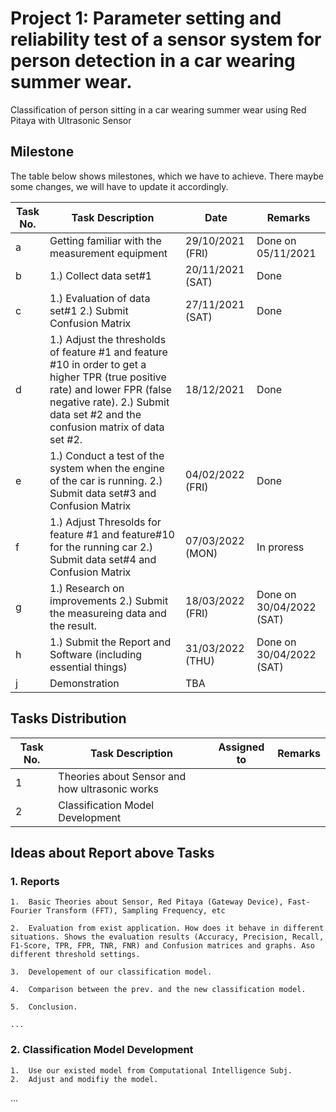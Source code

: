# Project 1: Parameter setting and reliability test of a sensor system for person detection in a car wearing summer wear.

Classification of person sitting in a car wearing summer wear using Red Pitaya with Ultrasonic Sensor

## Milestone

The table below shows milestones, which we have to achieve. There maybe some changes, we will have to update it accordingly.

| Task No. 	| Task Description                                                                                                                              	| Date             	| Remarks 	|
|----------	|-----------------------------------------------------------------------------------------------------------------------------------------------	|------------------	|---------	|
| a        	| Getting familiar with the measurement equipment                                                                                               	| 29/10/2021 (FRI) 	| Done on 05/11/2021	|
| b        	| 1.) Collect data set#1                                                                                                      	| 20/11/2021 (SAT) 	|  Done      	|
| c        	| 1.) Evaluation of data set#1    2.) Submit Confusion Matrix                                                                                      	| 27/11/2021 (SAT) 	|  Done       	|
| d        	| 1.) Adjust the thresholds of feature #1 and feature #10 in order to get a higher TPR (true positive rate) and lower FPR (false negative rate).  2.) Submit data set #2 and the confusion matrix of data set #2. 	| 18/12/2021       	| Done        	|
| e        	| 1.) Conduct a test of the system when the engine of the car is running. 2.) Submit data set#3 and Confusion Matrix   	| 04/02/2022 (FRI)                 	| Done        	|
| f       	| 1.) Adjust Thresolds for feature #1 and feature#10 for the running car 2.) Submit data set#4 and Confusion Matrix	| 07/03/2022 (MON)                	| In proress        	|
| g        	| 1.) Research on improvements 2.) Submit the measureing data and the result.                   	| 18/03/2022 (FRI)        	| Done on 30/04/2022 (SAT)
| h        	| 1.) Submit the Report and Software (including essential things)                   	| 31/03/2022 (THU)        	| Done on 30/04/2022 (SAT)
| j        	| Demonstration                   	| TBA       	|

## Tasks Distribution

| Task No. 	| Task Description   | Assigned to | Remarks |
|--|--|--|--|
|1|Theories about Sensor and how ultrasonic works||
|2|Classification Model Development | |

## Ideas about Report above Tasks

### 1.  Reports
    1.  Basic Theories about Sensor, Red Pitaya (Gateway Device), Fast-Fourier Transform (FFT), Sampling Frequency, etc

    2.  Evaluation from exist application. How does it behave in different situations. Shows the evaluation results (Accuracy, Precision, Recall, F1-Score, TPR, FPR, TNR, FNR) and Confusion matrices and graphs. Aso different threshold settings. 

    3.  Developement of our classification model.

    4.  Comparison between the prev. and the new classification model.

    5.  Conclusion.

    ...


### 2.  Classification Model Development 
    1.  Use our existed model from Computational Intelligence Subj.
    2.  Adjust and modifiy the model.
...

